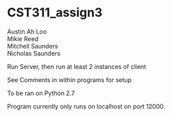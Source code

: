 # CST311_assign3
Austin Ah Loo <br>
Mikie Reed <br>
Mitchell Saunders <br>
Nicholas Saunders

Run Server, then run at least 2 instances of client
<br>

See Comments in within programs for setup

To be ran on Python 2.7

Program currently only runs on localhost on port 12000.
